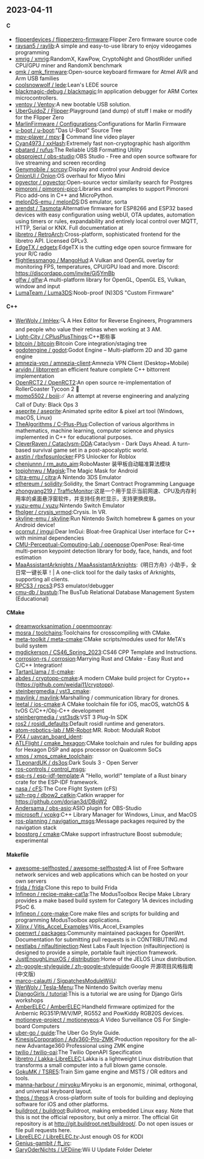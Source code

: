 ## 2023-04-11

#### C
* [flipperdevices / flipperzero-firmware](https://github.com/flipperdevices/flipperzero-firmware):Flipper Zero firmware source code
* [raysan5 / raylib](https://github.com/raysan5/raylib):A simple and easy-to-use library to enjoy videogames programming
* [xmrig / xmrig](https://github.com/xmrig/xmrig):RandomX, KawPow, CryptoNight and GhostRider unified CPU/GPU miner and RandomX benchmark
* [qmk / qmk_firmware](https://github.com/qmk/qmk_firmware):Open-source keyboard firmware for Atmel AVR and Arm USB families
* [coolsnowwolf / lede](https://github.com/coolsnowwolf/lede):Lean's LEDE source
* [blackmagic-debug / blackmagic](https://github.com/blackmagic-debug/blackmagic):In application debugger for ARM Cortex microcontrollers.
* [ventoy / Ventoy](https://github.com/ventoy/Ventoy):A new bootable USB solution.
* [UberGuidoZ / Flipper](https://github.com/UberGuidoZ/Flipper):Playground (and dump) of stuff I make or modify for the Flipper Zero
* [MarlinFirmware / Configurations](https://github.com/MarlinFirmware/Configurations):Configurations for Marlin Firmware
* [u-boot / u-boot](https://github.com/u-boot/u-boot):"Das U-Boot" Source Tree
* [mpv-player / mpv](https://github.com/mpv-player/mpv):🎥
Command line video player
* [Cyan4973 / xxHash](https://github.com/Cyan4973/xxHash):Extremely fast non-cryptographic hash algorithm
* [pbatard / rufus](https://github.com/pbatard/rufus):The Reliable USB Formatting Utility
* [obsproject / obs-studio](https://github.com/obsproject/obs-studio):OBS Studio - Free and open source software for live streaming and screen recording
* [Genymobile / scrcpy](https://github.com/Genymobile/scrcpy):Display and control your Android device
* [OnionUI / Onion](https://github.com/OnionUI/Onion):OS overhaul for Miyoo Mini
* [pgvector / pgvector](https://github.com/pgvector/pgvector):Open-source vector similarity search for Postgres
* [pimoroni / pimoroni-pico](https://github.com/pimoroni/pimoroni-pico):Libraries and examples to support Pimoroni Pico add-ons in C++ and MicroPython.
* [melonDS-emu / melonDS](https://github.com/melonDS-emu/melonDS):DS emulator, sorta
* [arendst / Tasmota](https://github.com/arendst/Tasmota):Alternative firmware for ESP8266 and ESP32 based devices with easy configuration using webUI, OTA updates, automation using timers or rules, expandability and entirely local control over MQTT, HTTP, Serial or KNX. Full documentation at
* [libretro / RetroArch](https://github.com/libretro/RetroArch):Cross-platform, sophisticated frontend for the libretro API. Licensed GPLv3.
* [EdgeTX / edgetx](https://github.com/EdgeTX/edgetx):EdgeTX is the cutting edge open source firmware for your R/C radio
* [flightlessmango / MangoHud](https://github.com/flightlessmango/MangoHud):A Vulkan and OpenGL overlay for monitoring FPS, temperatures, CPU/GPU load and more. Discord: https://discordapp.com/invite/Gj5YmBb
* [glfw / glfw](https://github.com/glfw/glfw):A multi-platform library for OpenGL, OpenGL ES, Vulkan, window and input
* [LumaTeam / Luma3DS](https://github.com/LumaTeam/Luma3DS):Noob-proof (N)3DS "Custom Firmware"

#### C++
* [WerWolv / ImHex](https://github.com/WerWolv/ImHex):🔍
A Hex Editor for Reverse Engineers, Programmers and people who value their retinas when working at 3 AM.
* [Light-City / CPlusPlusThings](https://github.com/Light-City/CPlusPlusThings):C++那些事
* [bitcoin / bitcoin](https://github.com/bitcoin/bitcoin):Bitcoin Core integration/staging tree
* [godotengine / godot](https://github.com/godotengine/godot):Godot Engine – Multi-platform 2D and 3D game engine
* [amnezia-vpn / amnezia-client](https://github.com/amnezia-vpn/amnezia-client):Amnezia VPN Client (Desktop+Mobile)
* [arvidn / libtorrent](https://github.com/arvidn/libtorrent):an efficient feature complete C++ bittorrent implementation
* [OpenRCT2 / OpenRCT2](https://github.com/OpenRCT2/OpenRCT2):An open source re-implementation of RollerCoaster Tycoon 2
🎢
* [momo5502 / boiii](https://github.com/momo5502/boiii):☄️
An attempt at reverse engineering and analyzing Call of Duty: Black Ops 3
* [aseprite / aseprite](https://github.com/aseprite/aseprite):Animated sprite editor & pixel art tool (Windows, macOS, Linux)
* [TheAlgorithms / C-Plus-Plus](https://github.com/TheAlgorithms/C-Plus-Plus):Collection of various algorithms in mathematics, machine learning, computer science and physics implemented in C++ for educational purposes.
* [CleverRaven / Cataclysm-DDA](https://github.com/CleverRaven/Cataclysm-DDA):Cataclysm - Dark Days Ahead. A turn-based survival game set in a post-apocalyptic world.
* [axstin / rbxfpsunlocker](https://github.com/axstin/rbxfpsunlocker):FPS Unlocker for Roblox
* [chenjunnn / rm_auto_aim](https://github.com/chenjunnn/rm_auto_aim):RoboMaster 装甲板自动瞄准算法模块
* [topjohnwu / Magisk](https://github.com/topjohnwu/Magisk):The Magic Mask for Android
* [citra-emu / citra](https://github.com/citra-emu/citra):A Nintendo 3DS Emulator
* [ethereum / solidity](https://github.com/ethereum/solidity):Solidity, the Smart Contract Programming Language
* [zhongyang219 / TrafficMonitor](https://github.com/zhongyang219/TrafficMonitor):这是一个用于显示当前网速、CPU及内存利用率的桌面悬浮窗软件，并支持任务栏显示，支持更换皮肤。
* [yuzu-emu / yuzu](https://github.com/yuzu-emu/yuzu):Nintendo Switch Emulator
* [fholger / crysis_vrmod](https://github.com/fholger/crysis_vrmod):Crysis. In VR.
* [skyline-emu / skyline](https://github.com/skyline-emu/skyline):Run Nintendo Switch homebrew & games on your Android device!
* [ocornut / imgui](https://github.com/ocornut/imgui):Dear ImGui: Bloat-free Graphical User interface for C++ with minimal dependencies
* [CMU-Perceptual-Computing-Lab / openpose](https://github.com/CMU-Perceptual-Computing-Lab/openpose):OpenPose: Real-time multi-person keypoint detection library for body, face, hands, and foot estimation
* [MaaAssistantArknights / MaaAssistantArknights](https://github.com/MaaAssistantArknights/MaaAssistantArknights):《明日方舟》小助手，全日常一键长草！| A one-click tool for the daily tasks of Arknights, supporting all clients.
* [RPCS3 / rpcs3](https://github.com/RPCS3/rpcs3):PS3 emulator/debugger
* [cmu-db / bustub](https://github.com/cmu-db/bustub):The BusTub Relational Database Management System (Educational)

#### CMake
* [dreamworksanimation / openmoonray](https://github.com/dreamworksanimation/openmoonray):
* [mosra / toolchains](https://github.com/mosra/toolchains):Toolchains for crosscompiling with CMake.
* [meta-toolkit / meta-cmake](https://github.com/meta-toolkit/meta-cmake):CMake scripts/modules used for MeTA's build system
* [mgdickerson / CS46_Spring_2023](https://github.com/mgdickerson/CS46_Spring_2023):CS46 CPP Template and Instructions.
* [corrosion-rs / corrosion](https://github.com/corrosion-rs/corrosion):Marrying Rust and CMake - Easy Rust and C/C++ Integration!
* [TartanLlama / tl-cmake](https://github.com/TartanLlama/tl-cmake):
* [abdes / cryptopp-cmake](https://github.com/abdes/cryptopp-cmake):A modern CMake build project for Crypto++ (https://github.com/weidai11/cryptopp).
* [steinbergmedia / vst3_cmake](https://github.com/steinbergmedia/vst3_cmake):
* [mavlink / mavlink](https://github.com/mavlink/mavlink):Marshalling / communication library for drones.
* [leetal / ios-cmake](https://github.com/leetal/ios-cmake):A CMake toolchain file for iOS, macOS, watchOS & tvOS C/C++/Obj-C++ development
* [steinbergmedia / vst3sdk](https://github.com/steinbergmedia/vst3sdk):VST 3 Plug-In SDK
* [ros2 / rosidl_defaults](https://github.com/ros2/rosidl_defaults):Default rosidl runtime and generators.
* [atom-robotics-lab / MR-Robot](https://github.com/atom-robotics-lab/MR-Robot):MR. Robot: ModulaR Robot
* [PX4 / uavcan_board_ident](https://github.com/PX4/uavcan_board_ident):
* [ATLFlight / cmake_hexagon](https://github.com/ATLFlight/cmake_hexagon):CMake toolchain and rules for building apps for Hexagon DSP and apps processor on Qualcomm SoCs
* [xmos / xmos_cmake_toolchain](https://github.com/xmos/xmos_cmake_toolchain):
* [TLeonardUK / ds3os](https://github.com/TLeonardUK/ds3os):Dark Souls 3 - Open Server
* [ros-controls / control_msgs](https://github.com/ros-controls/control_msgs):
* [esp-rs / esp-idf-template](https://github.com/esp-rs/esp-idf-template):A "Hello, world!" template of a Rust binary crate for the ESP-IDF framework.
* [nasa / cFS](https://github.com/nasa/cFS):The Core Flight System (cFS)
* [uzh-rpg / dbow2_catkin](https://github.com/uzh-rpg/dbow2_catkin):Catkin wrapper for https://github.com/dorian3d/DBoW2
* [Andersama / obs-asio](https://github.com/Andersama/obs-asio):ASIO plugin for OBS-Studio
* [microsoft / vcpkg](https://github.com/microsoft/vcpkg):C++ Library Manager for Windows, Linux, and MacOS
* [ros-planning / navigation_msgs](https://github.com/ros-planning/navigation_msgs):Message packages required by the navigation stack
* [boostorg / cmake](https://github.com/boostorg/cmake):CMake support infrastructure Boost submodule; experimental

#### Makefile
* [awesome-selfhosted / awesome-selfhosted](https://github.com/awesome-selfhosted/awesome-selfhosted):A list of Free Software network services and web applications which can be hosted on your own servers
* [frida / frida](https://github.com/frida/frida):Clone this repo to build Frida
* [Infineon / recipe-make-cat1a](https://github.com/Infineon/recipe-make-cat1a):The ModusToolbox Recipe Make Library provides a make based build system for Category 1A devices including PSoC 6.
* [Infineon / core-make](https://github.com/Infineon/core-make):Core make files and scripts for building and programming ModusToolbox applications.
* [Xilinx / Vitis_Accel_Examples](https://github.com/Xilinx/Vitis_Accel_Examples):Vitis_Accel_Examples
* [openwrt / packages](https://github.com/openwrt/packages):Community maintained packages for OpenWrt. Documentation for submitting pull requests is in CONTRIBUTING.md
* [nestlabs / nlfaultinjection](https://github.com/nestlabs/nlfaultinjection):Nest Labs Fault Injection (nlfaultinjection) is designed to provide a simple, portable fault injection framework.
* [JustEnoughLinuxOS / distribution](https://github.com/JustEnoughLinuxOS/distribution):Home of the JELOS Linux distribution.
* [zh-google-styleguide / zh-google-styleguide](https://github.com/zh-google-styleguide/zh-google-styleguide):Google 开源项目风格指南 (中文版)
* [marco-calautti / SigpatchesModuleWiiU](https://github.com/marco-calautti/SigpatchesModuleWiiU):
* [WerWolv / Tesla-Menu](https://github.com/WerWolv/Tesla-Menu):The Nintendo Switch overlay menu
* [DjangoGirls / tutorial](https://github.com/DjangoGirls/tutorial):This is a tutorial we are using for Django Girls workshops
* [AmberELEC / AmberELEC](https://github.com/AmberELEC/AmberELEC):Handheld firmware optimized for the Anbernic RG351P/M/V/MP, RG552 and PowKiddy RGB20S devices.
* [motioneye-project / motioneyeos](https://github.com/motioneye-project/motioneyeos):A Video Surveillance OS For Single-board Computers
* [uber-go / guide](https://github.com/uber-go/guide):The Uber Go Style Guide.
* [KinesisCorporation / Adv360-Pro-ZMK](https://github.com/KinesisCorporation/Adv360-Pro-ZMK):Production repository for the all-new Advantage360 Professional using ZMK engine
* [twilio / twilio-oai](https://github.com/twilio/twilio-oai):The Twilio OpenAPI Specification
* [libretro / Lakka-LibreELEC](https://github.com/libretro/Lakka-LibreELEC):Lakka is a lightweight Linux distribution that transforms a small computer into a full blown game console.
* [GokuMK / TSRE5](https://github.com/GokuMK/TSRE5):Train Sim game engine and MSTS / OR editors and tools.
* [manna-harbour / miryoku](https://github.com/manna-harbour/miryoku):Miryoku is an ergonomic, minimal, orthogonal, and universal keyboard layout.
* [theos / theos](https://github.com/theos/theos):A cross-platform suite of tools for building and deploying software for iOS and other platforms.
* [buildroot / buildroot](https://github.com/buildroot/buildroot):Buildroot, making embedded Linux easy. Note that this is not the official repository, but only a mirror. The official Git repository is at http://git.buildroot.net/buildroot/. Do not open issues or file pull requests here.
* [LibreELEC / LibreELEC.tv](https://github.com/LibreELEC/LibreELEC.tv):Just enough OS for KODI
* [Genius-gambit / ft_irc](https://github.com/Genius-gambit/ft_irc):
* [GaryOderNichts / UFDiine](https://github.com/GaryOderNichts/UFDiine):Wii U Update Folder Deleter
